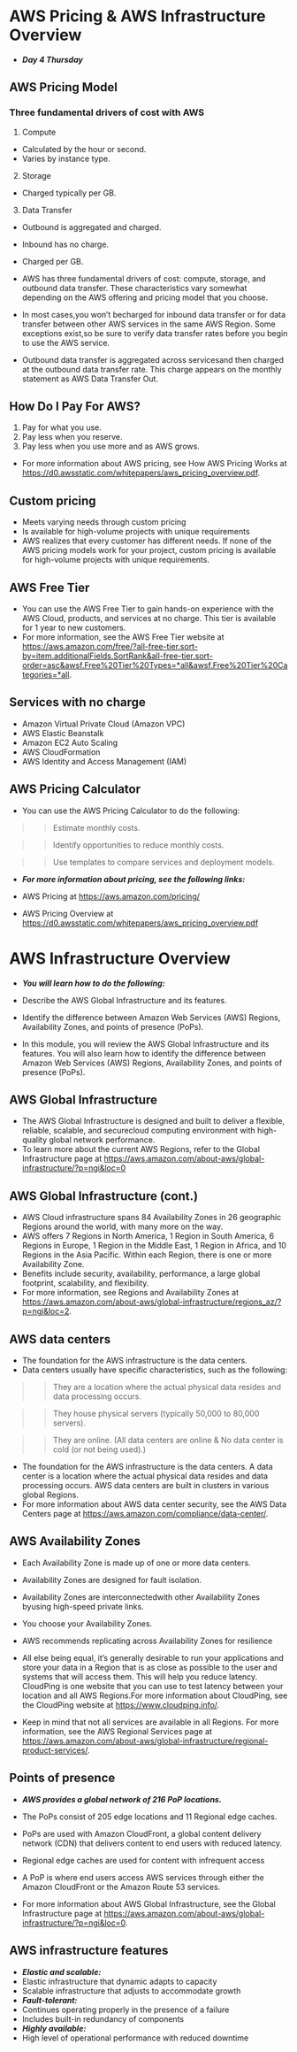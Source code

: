 # AWS Pricing & AWS Infrastructure Overview
- ***Day 4 Thursday***

## AWS Pricing Model

### Three fundamental drivers of cost with AWS
1. Compute
- Calculated by the hour or second.
- Varies by instance type.

2. Storage
- Charged typically per GB.

3. Data Transfer
- Outbound is aggregated and charged.
- Inbound has no charge.
- Charged per GB.

- AWS has three fundamental drivers of cost: compute, storage, and outbound data transfer. These characteristics vary somewhat depending on the AWS offering and pricing model that you choose.
- In most cases,you won’t becharged for inbound data transfer or for data transfer between other AWS services in the same AWS Region. Some exceptions exist,so be sure to verify data transfer rates before you begin to use the AWS service.
- Outbound data transfer is aggregated across servicesand then charged at the outbound data transfer rate. This charge appears on the monthly statement as AWS Data Transfer Out.

## How Do I Pay For AWS?
1. Pay for what you use.
2. Pay less when you reserve.
3. Pay less when you use more and as AWS grows.

- For more information about AWS pricing, see How AWS Pricing Works at https://d0.awsstatic.com/whitepapers/aws_pricing_overview.pdf.

## Custom pricing
- Meets varying needs through custom pricing
- Is available for high-volume projects with unique requirements
- AWS realizes that every customer has different needs. If none of the AWS pricing models work for your project, custom pricing is available for high-volume projects with unique requirements.

## AWS Free Tier
- You can use the AWS Free Tier to gain hands-on experience with the AWS Cloud, products, and services at no charge. This tier is available for 1 year to new customers.
- For more information, see the AWS Free Tier website at https://aws.amazon.com/free/?all-free-tier.sort-by=item.additionalFields.SortRank&all-free-tier.sort-order=asc&awsf.Free%20Tier%20Types=*all&awsf.Free%20Tier%20Categories=*all.

## Services with no charge
- Amazon Virtual Private Cloud (Amazon VPC)
- AWS Elastic Beanstalk
- Amazon EC2 Auto Scaling
- AWS CloudFormation
- AWS Identity and Access Management (IAM)

## AWS Pricing Calculator
- You can use the AWS Pricing Calculator to do the following:

>> Estimate monthly costs.

>> Identify opportunities to reduce monthly costs.

>> Use templates to compare services and deployment models.


- ***For more information about pricing, see the following links:***

- AWS Pricing at https://aws.amazon.com/pricing/
- AWS Pricing Overview at https://d0.awsstatic.com/whitepapers/aws_pricing_overview.pdf


# AWS Infrastructure Overview
- ***You will learn how to do the following:***
- Describe the AWS Global Infrastructure and its features.
- Identify the difference between Amazon Web Services (AWS) Regions, Availability Zones, and points of presence (PoPs).

- In this module, you will review the AWS Global Infrastructure and its features. You will also learn how to identify the difference between Amazon Web Services (AWS) Regions, Availability Zones, and points of presence (PoPs).  

## AWS Global Infrastructure
- The AWS Global Infrastructure is designed and built to deliver a flexible, reliable, scalable, and securecloud computing environment with high-quality global network performance.
- To learn more about the current AWS Regions, refer to the Global Infrastructure page at https://aws.amazon.com/about-aws/global-infrastructure/?p=ngi&loc=0

## AWS Global Infrastructure (cont.)
- AWS Cloud infrastructure spans 84 Availability Zones in 26 geographic Regions around the world, with many more on the way.
- AWS offers 7 Regions in North America, 1 Region in South America, 6 Regions in Europe, 1 Region in the Middle East, 1 Region in Africa, and 10 Regions in the Asia Pacific. Within each Region, there is one or more Availability Zone.
- Benefits include security, availability, performance, a large global footprint, scalability, and flexibility.
- For more information, see Regions and Availability Zones at https://aws.amazon.com/about-aws/global-infrastructure/regions_az/?p=ngi&loc=2.

## AWS data centers
- The foundation for the AWS infrastructure is the data centers. 
- Data centers usually have specific characteristics,  such as the following:

>> They are a location where the actual physical data resides and data processing occurs.

>> They house physical servers (typically 50,000 to 80,000 servers).

>> They are online. (All data centers are online & No data center is cold (or not being used).)


- The foundation for the AWS infrastructure is the data centers.  A data center is a location where the actual physical data resides and data processing occurs. AWS data centers are built in clusters in various global Regions.
- For more information about AWS data center security, see the AWS Data Centers page at https://aws.amazon.com/compliance/data-center/.

## AWS Availability Zones
- Each Availability Zone is made up of one or more data centers.
- Availability Zones are designed for fault isolation.
- Availability Zones are interconnectedwith other Availability Zones byusing high-speed private links.
- You choose your Availability Zones.
- AWS recommends replicating across Availability Zones for resilience


- All else being equal, it’s generally desirable to run your applications and store your data in a Region that is as close as possible to the user and systems that will access them. This will help you reduce latency. CloudPing is one website that you can use to test latency between your location and all AWS Regions.For more information about CloudPing, see the CloudPing website at https://www.cloudping.info/. 
- Keep in mind that not all services are available in all Regions. For more information, see the AWS Regional Services page at https://aws.amazon.com/about-aws/global-infrastructure/regional-product-services/. 

## Points of presence
- ***AWS provides a global network of 216 PoP locations.***
- The PoPs consist of 205 edge locations and 11 Regional edge caches.
- PoPs are used with Amazon CloudFront, a global content delivery network (CDN) that delivers content to end users with reduced latency.
- Regional edge caches are used for content with infrequent access


- A PoP is where end users access AWS services through either the Amazon CloudFront or the Amazon Route 53 services.
- For more information about AWS Global Infrastructure, see the Global Infrastructure page at https://aws.amazon.com/about-aws/global-infrastructure/?p=ngi&loc=0.

## AWS infrastructure features 
- ***Elastic and scalable:***
- Elastic infrastructure that dynamic adapts to capacity
- Scalable infrastructure that adjusts to accommodate growth 
- ***Fault-tolerant:***
- Continues operating properly in the presence of a failure
- Includes built-in redundancy of components
- ***Highly available:***
- High level of operational performance with reduced downtime
